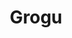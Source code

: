 ---
title: "Grogu"
id: "GroguHolo"
image: "/images/star_wars/GroguHolo.jpg"
link: "https://square.link/u/MDTVyLO1"
price: "$6.00"
description: "GROGU/BABY YODA HOLOGRAPHIC VINYL STICKER | 3\""
---